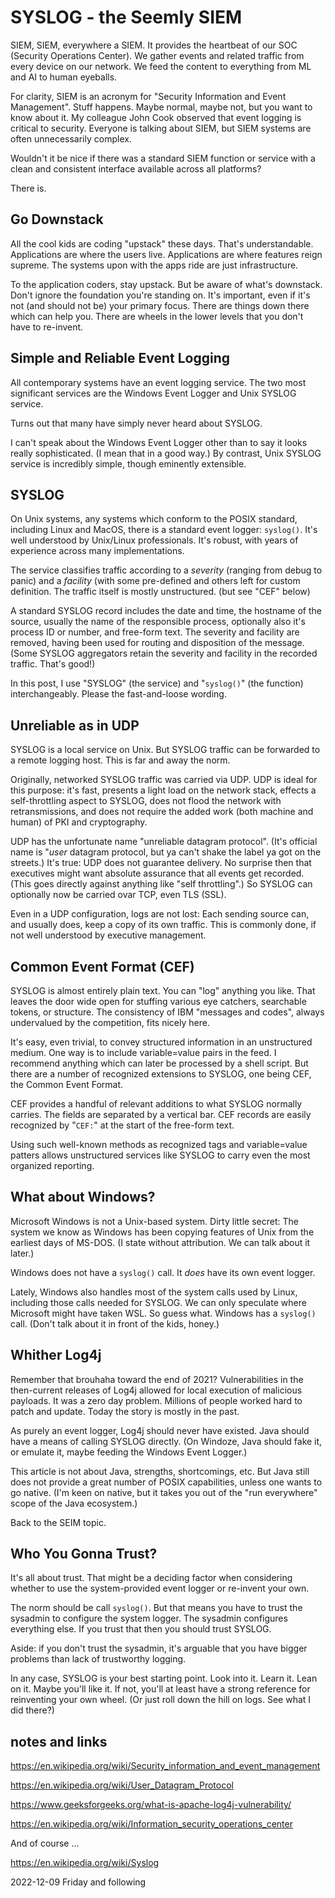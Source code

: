 # SYSLOG - the Seemly SIEM

SIEM, SIEM, everywhere a SIEM.
It provides the heartbeat of our SOC (Security Operations Center).
We gather events and related traffic from every device on our network.
We feed the content to everything from ML and AI to human eyeballs.

For clarity, SIEM is an acronym for "Security Information and Event
Management". Stuff happens. Maybe normal, maybe not, but you want
to know about it. My colleague John Cook observed that event logging is
critical to security. Everyone is talking about SIEM, but SIEM systems
are often unnecessarily complex.

Wouldn't it be nice if there was a standard SIEM function or service
with a clean and consistent interface available across all platforms?

There is.

## Go Downstack

All the cool kids are coding "upstack" these days. That's understandable.
Applications are where the users live. Applications are where features
reign supreme. The systems upon with the apps ride are just infrastructure.

To the application coders, stay upstack. But be aware of what's downstack.
Don't ignore the foundation you're standing on. It's important, even if
it's not (and should not be) your primary focus. There are things down
there which can help you. There are wheels in the lower levels that you
don't have to re-invent.

## Simple and Reliable Event Logging

All contemporary systems have an event logging service.
The two most significant services are the Windows Event Logger
and Unix SYSLOG service.

Turns out that many have simply never heard about SYSLOG.

I can't speak about the Windows Event Logger other than to say
it looks really sophisticated. (I mean that in a good way.)
By contrast, Unix SYSLOG service is incredibly simple,
though eminently extensible.

## SYSLOG

On Unix systems, any systems which conform to the POSIX standard,
including Linux and MacOS, there is a standard event logger:
`syslog()`. It's well understood by Unix/Linux professionals.
It's robust, with years of experience across many implementations.

The service classifies traffic according to a *severity* (ranging from
debug to panic) and a *facility* (with some pre-defined and others
left for custom definition. The traffic itself is mostly unstructured.
(but see "CEF" below)

A standard SYSLOG record includes
the date and time, the hostname of the source, usually the name
of the responsible process, optionally also it's process ID or number,
and free-form text. The severity and facility are removed, having been
used for routing and disposition of the message. (Some SYSLOG aggregators
retain the severity and facility in the recorded traffic. That's good!)

In this post, I use "SYSLOG" (the service) and "`syslog()`"
(the function) interchangeably. Please the fast-and-loose wording.

## Unreliable as in UDP

SYSLOG is a local service on Unix.
But SYSLOG traffic can be forwarded to a remote logging host.
This is far and away the norm.

Originally, networked SYSLOG traffic was carried via UDP.
UDP is ideal for this purpose: it's fast, presents a light load
on the network stack, effects a self-throttling aspect to SYSLOG,
does not flood the network with retransmissions, and does not require
the added work (both machine and human) of PKI and cryptography.

UDP has the unfortunate name "unreliable datagram protocol".
(It's official name is "*user* datagram protocol, but ya can't shake
the label ya got on the streets.) It's true: UDP does not guarantee
delivery. No surprise then that executives might want absolute
assurance that all events get recorded. (This goes directly against
anything like "self throttling".) So SYSLOG can optionally now
be carried ovar TCP, even TLS (SSL).

Even in a UDP configuration, logs are not lost:
Each sending source can, and usually does, keep a copy of its own traffic.
This is commonly done, if not well understood by executive management.

## Common Event Format (CEF)

SYSLOG is almost entirely plain text.
You can "log" anything you like. That leaves the door wide open
for stuffing various eye catchers, searchable tokens, or structure.
The consistency of IBM "messages and codes", always undervalued
by the competition, fits nicely here.

It's easy, even trivial, to convey structured information in an
unstructured medium. One way is to include variable=value pairs
in the feed. I recommend anything which can later be processed
by a shell script. But there are a number of recognized extensions
to SYSLOG, one being CEF, the Common Event Format.

CEF provides a handful of relevant additions to what SYSLOG
normally carries. The fields are separated by a vertical bar.
CEF records are easily recognized by "`CEF:`" at the start
of the free-form text.

Using such well-known methods as recognized tags and variable=value
patters allows unstructured services like SYSLOG to carry even the most
organized reporting.

## What about Windows?

Microsoft Windows is not a Unix-based system.
Dirty little secret: The system we know as Windows has been copying
features of Unix from the earliest days of MS-DOS. (I state without
attribution. We can talk about it later.)

Windows does not have a `syslog()` call.
It *does* have its own event logger.

Lately, Windows also handles most of the system calls used by Linux,
including those calls needed for SYSLOG. We can only speculate
where Microsoft might have taken WSL. So guess what. Windows has
a `syslog()` call. (Don't talk about it in front of the kids, honey.)

## Whither Log4j

Remember that brouhaha toward the end of 2021?
Vulnerabilities in the then-current releases of Log4j allowed for
local execution of malicious payloads. It was a zero day problem.
Millions of people worked hard to patch and update. Today the story
is mostly in the past.

As purely an event logger,
Log4j should never have existed.
Java should have a means of calling SYSLOG directly.
(On Windoze, Java should fake it, or emulate it, maybe feeding
the Windows Event Logger.)

This article is not about Java, strengths, shortcomings, etc.
But Java still does not provide a great number of POSIX capabilities,
unless one wants to go native. (I'm keen on native, but it takes you
out of the "run everywhere" scope of the Java ecosystem.)

Back to the SEIM topic.

## Who You Gonna Trust?

It's all about trust.
That might be a deciding factor when considering whether to use
the system-provided event logger or re-invent your own.

The norm should be call `syslog()`. But that means you have to trust
the sysadmin to configure the system logger. The sysadmin configures
everything else. If you trust that then you should trust SYSLOG.

Aside: if you don't trust the sysadmin, it's arguable that
you have bigger problems than lack of trustworthy logging.

In any case, SYSLOG is your best starting point.
Look into it. Learn it. Lean on it. Maybe you'll like it.
If not, you'll at least have a strong reference for reinventing
your own wheel. (Or just roll down the hill on logs.
See what I did there?)

## notes and links

https://en.wikipedia.org/wiki/Security_information_and_event_management

https://en.wikipedia.org/wiki/User_Datagram_Protocol

https://www.geeksforgeeks.org/what-is-apache-log4j-vulnerability/

https://en.wikipedia.org/wiki/Information_security_operations_center

And of course ...

https://en.wikipedia.org/wiki/Syslog

2022-12-09 Friday and following


